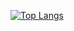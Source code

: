 [![Top Langs](https://github-readme-stats.vercel.app/api/top-langs/?username=Alexey-Postnov888&layout=compact&langs_count=8)](https://github.com/anuraghazra/github-readme-stats)
